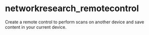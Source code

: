 # networkresearch_remotecontrol
Create a remote control to perform scans on another device and save content in your current device.
